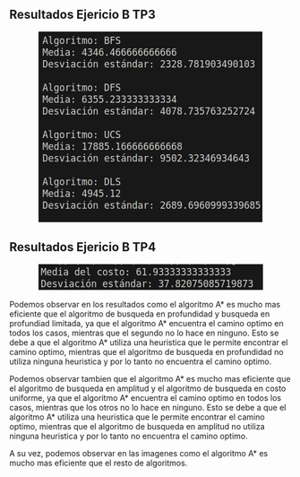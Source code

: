 ## Resultados Ejericio B TP3


<div style="text-align:center">
    <img src="ResultsTP3.png" alt="resultados B">
</div>

## Resultados Ejericio B TP4

<div style="text-align:center">
    <img src="ResultsTP4.png" alt="resultados B TP4">
</div>




Podemos observar en los resultados como el algoritmo A* es mucho mas eficiente que el algoritmo de busqueda en profundidad y busqueda en profundiad limitada, ya que el algoritmo A* encuentra el camino optimo en todos los casos, mientras que el segundo no lo hace en ninguno. Esto se debe a que el algoritmo A* utiliza una heuristica que le permite encontrar el camino optimo, mientras que el algoritmo de busqueda en profundidad no utiliza ninguna heuristica y por lo tanto no encuentra el camino optimo.

Podemos observar tambien que el algoritmo A* es mucho mas eficiente que el algoritmo de busqueda en amplitud y el algoritmo de busqueda en costo uniforme, ya que el algoritmo A* encuentra el camino optimo en todos los casos, mientras que los otros no lo hace en ninguno. Esto se debe a que el algoritmo A* utiliza una heuristica que le permite encontrar el camino optimo, mientras que el algoritmo de busqueda en amplitud no utiliza ninguna heuristica y por lo tanto no encuentra el camino optimo.

A su vez, podemos observar en las imagenes como el algoritmo A* es mucho mas eficiente que el resto de algoritmos.



